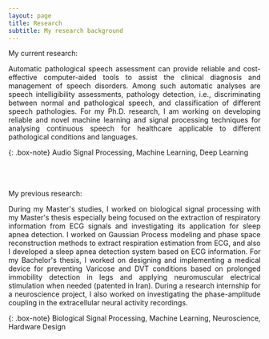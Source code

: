 ```yaml
---
layout: page
title: Research
subtitle: My research background
---
```


My current research:

<p align="justify">
Automatic pathological speech assessment can provide reliable and cost-effective computer-aided tools to assist the clinical diagnosis and management of speech disorders. Among such automatic analyses are speech intelligibility assessments, pathology detection, i.e.,  discriminating between normal and pathological speech, and classification of different speech pathologies.
For my Ph.D. research, I am working on developing reliable and novel machine learning and signal processing techniques for analysing continuous speech for healthcare applicable to different pathological conditions and languages.
</p>

{: .box-note}
Audio Signal Processing, Machine Learning, Deep Learning


<br /><br /><br /> 
My previous research:

<p align="justify">
During my Master's studies, I worked on biological signal processing with my Master's thesis especially being focused on the extraction of respiratory information from ECG signals and investigating its application for sleep apnea detection. I worked on Gaussian Process modeling and phase space reconstruction methods to extract respiration estimation from ECG, and also I developed a sleep apnea detection system based on ECG information.
For my Bachelor's thesis, I worked on designing and implementing a medical device for preventing Varicose and DVT conditions based on prolonged immobility detection in legs and applying neuromuscular electrical stimulation when needed (patented in Iran). During a research internship for a neuroscience project, I also worked on investigating the phase-amplitude coupling in the extracellular neural activity recordings.
</p>

{: .box-note}
Biological Signal Processing, Machine Learning, Neuroscience, Hardware Design

